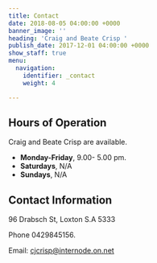 ```yaml
---
title: Contact
date: 2018-08-05 04:00:00 +0000
banner_image: ''
heading: 'Craig and Beate Crisp '
publish_date: 2017-12-01 04:00:00 +0000
show_staff: true
menu:
  navigation:
    identifier: _contact
    weight: 4

---
```

## Hours of Operation

Craig and Beate Crisp are available.

* **Monday-Friday**, 9.00- 5.00 pm.
* **Saturdays**, N/A
* **Sundays**, N/A

## Contact Information

96 Drabsch St, Loxton S.A 5333

Phone 0429845156.

Email: cjcrisp@internode.on.net